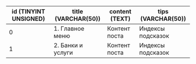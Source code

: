 | id (TINYINT UNSIGNED) | title (VARCHAR(50)) | content (TEXT) | tips (VARCHAR(50)) |
|-----------------------|---------------------|----------------|--------------------|
| 0                     | 1. Главное меню     | Контент поста  | Индексы подсказок  |
| 1                     | 2. Банки и услуги   | Контент поста  | Индексы подсказок  |
